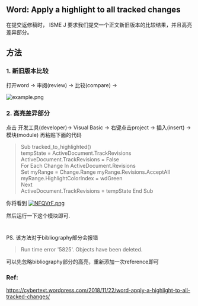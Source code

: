## Word: Apply a highlight to all tracked changes
在提交返修稿时， ISME J 要求我们提交一个正文新旧版本的比较结果，并且高亮差异部分。

## 方法
### 1. 新旧版本比较
打开word -> 审阅(review) -> 比较(compare) ->

![example.png](https://s1.ax1x.com/2020/06/16/NFunUI.md.png)


### 2. 高亮差异部分

点击 开发工具(developer)-> Visual Basic -> 右键点击project -> 插入(insert) -> 模块(module)
再粘贴下面的代码
>Sub tracked_to_highlighted()           
    tempState = ActiveDocument.TrackRevisions
    ActiveDocument.TrackRevisions = False    
    For Each Change In ActiveDocument.Revisions        
        Set myRange = Change.Range
        myRange.Revisions.AcceptAll
        myRange.HighlightColorIndex = wdGreen            
    Next    
    ActiveDocument.TrackRevisions = tempState
End Sub

你将看到
[![NFQVrF.png](https://s1.ax1x.com/2020/06/16/NFQVrF.png)](https://imgchr.com/i/NFQVrF)

然后运行一下这个模块即可.


#
PS. 该方法对于bibliography部分会报错
>Run time error '5825'.
Objects have been deleted.

可以先忽略bibliography部分的高亮，重新添加一次reference即可

### Ref:
https://cybertext.wordpress.com/2018/11/22/word-apply-a-highlight-to-all-tracked-changes/
